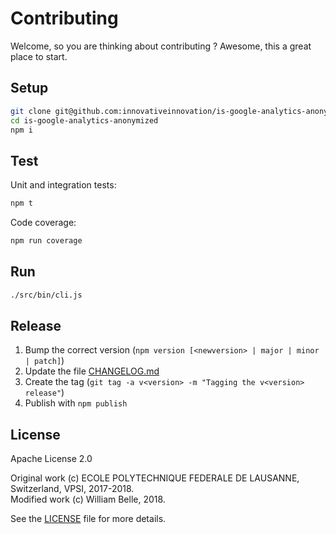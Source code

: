 Contributing
============

Welcome, so you are thinking about contributing ?
Awesome, this a great place to start.

Setup
-----

```bash
git clone git@github.com:innovativeinnovation/is-google-analytics-anonymized.git
cd is-google-analytics-anonymized
npm i
```

Test
----

Unit and integration tests:

```bash
npm t
```

Code coverage:

```bash
npm run coverage
```

Run
---

```bash
./src/bin/cli.js
```

Release
-------

  1. Bump the correct version (`npm version [<newversion> | major | minor | patch]`)
  2. Update the file [CHANGELOG.md](CHANGELOG.md)
  3. Create the tag (`git tag -a v<version> -m "Tagging the v<version> release"`)
  4. Publish with `npm publish`

License
-------

Apache License 2.0

Original work (c) ECOLE POLYTECHNIQUE FEDERALE DE LAUSANNE, Switzerland, VPSI, 2017-2018.  
Modified work (c) William Belle, 2018.

See the [LICENSE](LICENSE) file for more details.
